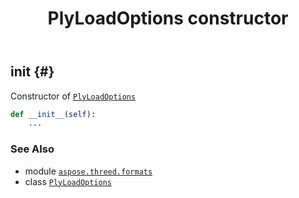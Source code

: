﻿---
title: PlyLoadOptions constructor
second_title: Aspose.3D for Python via .NET API References
description: 
type: docs
weight: 10
url: /python-net/aspose.threed.formats/plyloadoptions/__init__/
is_root: false
---

## __init__ {#}

Constructor of [`PlyLoadOptions`](/3d/python-net/aspose.threed.formats/plyloadoptions)



```python
def __init__(self):
    ...
```





### See Also
* module [`aspose.threed.formats`](../../)
* class [`PlyLoadOptions`](/3d/python-net/aspose.threed.formats/plyloadoptions)
